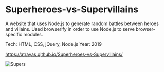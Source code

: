 # Superheroes-vs-Supervillains
A website that uses Node.js to generate random battles between heroes and villains. Used browserify in order to use Node.js to serve browser-specific modules. 

Tech: HTML, CSS, jQuery, Node.js Year: 2019

https://atrayas.github.io/Superheroes-vs-Supervillains/

![Supers](https://user-images.githubusercontent.com/15331986/68094440-a67af380-fe5d-11e9-8e4b-292f947ad41a.PNG)
